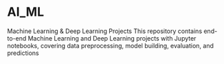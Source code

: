# AI_ML
 Machine Learning &amp; Deep Learning Projects This repository contains end-to-end Machine Learning and Deep Learning projects with Jupyter notebooks, covering data preprocessing, model building, evaluation, and predictions
